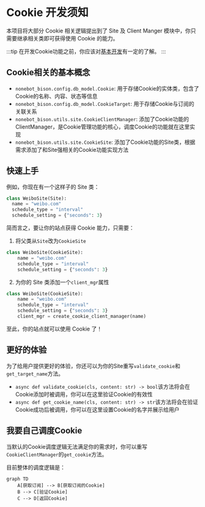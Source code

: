 # Cookie 开发须知

本项目将大部分 Cookie 相关逻辑提出到了 Site 及 Client Manger 模块中，你只需要继承相关类即可获得使用 Cookie 的能力。

:::tip
在开发Cookie功能之前，你应该对[基本开发](/dev/#基本开发)有一定的了解。
:::

## Cookie相关的基本概念

- `nonebot_bison.config.db_model.Cookie`: 用于存储Cookie的实体类，包含了Cookie的名称、内容、状态等信息
- `nonebot_bison.config.db_model.CookieTarget`: 用于存储Cookie与订阅的关联关系
- `nonebot_bison.utils.site.CookieClientManager`: 添加了Cookie功能的ClientManager，是Cookie管理功能的核心，调度Cookie的功能就在这里实现
- `nonebot_bison.utils.site.CookieSite`: 添加了Cookie功能的Site类，根据需求添加了和Site强相关的Cookie功能实现方法

## 快速上手

例如，你现在有一个这样子的 Site 类：

```python
class WeiboSite(Site):
  name = "weibo.com"
  schedule_type = "interval"
  schedule_setting = {"seconds": 3}
```

简而言之，要让你的站点获得 Cookie 能力，只需要：

1. 将父类从`Site`改为`CookieSite`

```python {1}
class WeiboSite(CookieSite):
    name = "weibo.com"
    schedule_type = "interval"
    schedule_setting = {"seconds": 3}
```

2. 为你的 Site 类添加一个`client_mgr`属性

```python {5}
class WeiboSite(CookieSite):
    name = "weibo.com"
    schedule_type = "interval"
    schedule_setting = {"seconds": 3}
    client_mgr = create_cookie_client_manager(name)
```

至此，你的站点就可以使用 Cookie 了！

## 更好的体验

为了给用户提供更好的体验，你还可以为你的Site重写`validate_cookie`和`get_target_name`方法。

- `async def validate_cookie(cls, content: str) -> bool`该方法将会在Cookie添加时被调用，你可以在这里验证Cookie的有效性
- `async def get_cookie_name(cls, content: str) -> str`该方法将会在验证Cookie成功后被调用，你可以在这里设置Cookie的名字并展示给用户

## 我要自己调度Cookie

当默认的Cookie调度逻辑无法满足你的需求时，你可以重写`CookieClientManager`的`get_cookie`方法。

目前整体的调度逻辑是：

```mermaid
graph TD
    A[获取订阅] --> B[获取订阅的Cookie]
    B --> C[验证Cookie]
    C --> D[返回Cookie]
```
